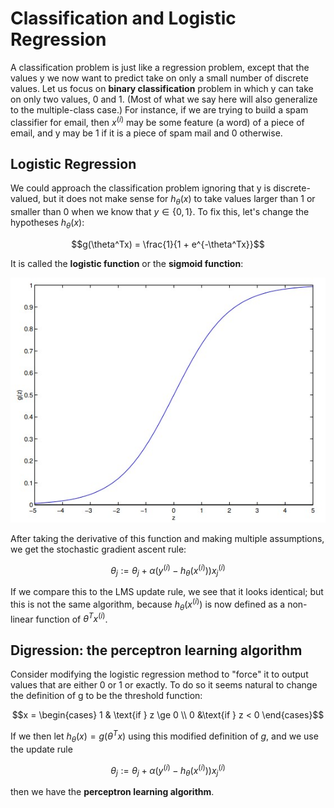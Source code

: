 # Classification and Logistic Regression
A classification problem is just like a regression problem, except that the values y we now want to predict take on only a small number of discrete values. Let us focus on __binary classification__ problem in which y can take on only two values, 0 and 1. (Most of what we say here will also generalize to the multiple-class case.) For instance, if we are trying to build a spam classifier for email, then $x^{(i)}$ may be some feature (a word) of a piece of email, and y may be 1 if it is a piece of spam mail and 0 otherwise.
## Logistic Regression
We could approach the classification problem ignoring that y is discrete-valued, but it does not make sense for $h_\theta(x)$ to take values larger than 1 or smaller than 0 when we know that $y \in \{0, 1\}$.
To fix this, let's change the hypotheses $h_\theta(x)$:
```math
g(\theta^Tx) = \frac{1}{1 + e^{-\theta^Tx}}
```
It is called the __logistic function__ or the __sigmoid function__:

![sigmoid function](Figures/logistic_function.jpg)

After taking the derivative of this function and making multiple assumptions, we get the stochastic gradient ascent rule:
```math
\theta_j := \theta_j + \alpha(y^{(i)} - h_\theta(x^{(i)}))x_j^{(i)}
```
If we compare this to the LMS update rule, we see that it looks identical; but this is not the same algorithm, because $h_\theta(x^{(i)})$ is now defined as a non-linear function of $\theta^Tx^{(i)}$.
## Digression: the perceptron learning algorithm
Consider modifying the logistic regression method to "force" it to output values that are either 0 or 1 or exactly. To do so it seems natural to change the definition of g to be the threshold function:
```math
x = \begin{cases} 1 & \text{if } z \ge 0 \\ 0 &\text{if } z < 0 \end{cases}
```
If we then let $h_\theta(x) = g(\theta^Tx)$ using this modified definition of $g$, and we use the update rule
```math
\theta_j := \theta_j + \alpha(y^{(i)} - h_\theta(x^{(i)}))x_j^{(i)}
```
then we have the __perceptron learning algorithm__.
